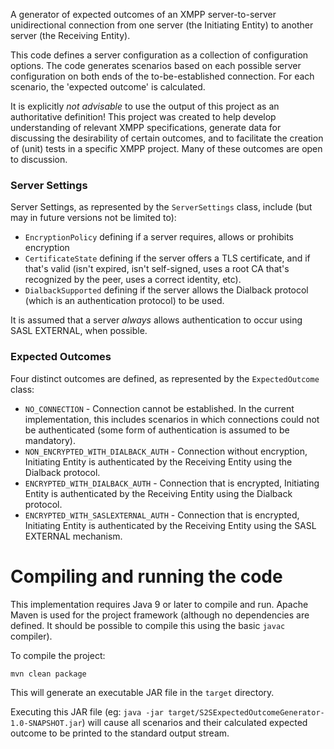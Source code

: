A generator of expected outcomes of an XMPP server-to-server unidirectional connection from one server (the Initiating Entity) to another server (the Receiving Entity).

This code defines a server configuration as a collection of configuration options. The code generates scenarios based on  each possible server configuration on both ends of the to-be-established connection. For each scenario, the 'expected outcome' is calculated.

It is explicitly *not advisable* to use the output of this project as an authoritative definition! This project was created to help develop understanding of relevant XMPP specifications, generate data for discussing the desirability of certain outcomes, and to 
facilitate the creation of (unit) tests in a specific XMPP project. Many of these outcomes are open to discussion.

### Server Settings
Server Settings, as represented by the `ServerSettings` class, include (but may in future versions not be limited to):
- `EncryptionPolicy` defining if a server requires, allows or prohibits encryption
- `CertificateState` defining if the server offers a TLS certificate, and if that's valid (isn't expired, isn't self-signed, uses a root CA that's recognized by the peer, uses a correct identity, etc).
- `DialbackSupported` defining if the server allows the Dialback protocol (which is an authentication protocol) to be used.

It is assumed that a server _always_ allows authentication to occur using SASL EXTERNAL, when possible.

### Expected Outcomes
Four distinct outcomes are defined, as represented by the `ExpectedOutcome` class:
- `NO_CONNECTION` - Connection cannot be established. In the current implementation, this includes scenarios in which connections could not be authenticated (some form of authentication is assumed to be mandatory).
- `NON_ENCRYPTED_WITH_DIALBACK_AUTH` - Connection without encryption, Initiating Entity is authenticated by the Receiving Entity using the Dialback protocol.
- `ENCRYPTED_WITH_DIALBACK_AUTH` - Connection that is encrypted, Initiating Entity is authenticated by the Receiving Entity using the Dialback protocol.
- `ENCRYPTED_WITH_SASLEXTERNAL_AUTH` - Connection that is encrypted, Initiating Entity is authenticated by the Receiving Entity using the SASL EXTERNAL mechanism.

# Compiling and running the code
This implementation requires Java 9 or later to compile and run. Apache Maven is used for the project framework (although no dependencies are defined. It should be possible to compile this using the basic `javac` compiler).

To compile the project:
```bash
mvn clean package
```

This will generate an executable JAR file in the `target` directory.

Executing this JAR file (eg: `java -jar target/S2SExpectedOutcomeGenerator-1.0-SNAPSHOT.jar`) will cause all scenarios and their calculated expected outcome to be printed to the standard output stream.

